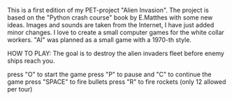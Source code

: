 This is a first edition of my PET-project "Alien Invasion". 
The project is based on the "Python crash course" book by E.Matthes with some new ideas.
Images and sounds are taken from the Internet, I have just added minor changes. 
I love to create a small computer games for the white collar workers. "AI" was planned as a small game with a 1970-th style.

HOW TO PLAY:
The goal is to destroy the alien invaders fleet before enemy ships reach you.

press "O" to start the game
press "P" to pause and "C" to continue the game
press "SPACE" to fire bullets
press "R" to fire rockets (only 12 allowed per tour)

